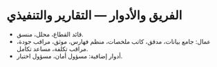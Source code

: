 # الفريق والأدوار — التقارير والتنفيذي

- قائد القطاع، محلل، منسق.
- عمال: جامع بيانات، مدقق، كاتب ملخصات، منظم فهارس، موثق، مراقب جودة، مراقب تكلفة، مساعد تكامل.
- أدوار إضافية: مسؤول أمان، مسؤول اختبار.
